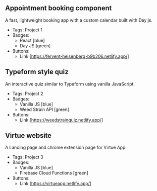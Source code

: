 ## Appointment booking component
A fast, lightweight booking app with a custom  calendar built with Day js.
- Tags: Project 1
- Badges:
  - React [blue]
  - Day JS [green]
- Buttons:
  - Link [https://fervent-heisenberg-b9b206.netlify.app/]

## Typeform style quiz
An interactive quiz similar to Typeform using vanilla JavaScript.
- Tags: Project 2
- Badges:
  - Vanilla JS [blue]
  - Weed Strain API [green]
- Buttons:
  - Link [https://weedstrainquiz.netlify.app/]

## Virtue website
A Landing page and chrome extension page for Virtue App.
- Tags: Project 3
- Badges:
  - Vanilla JS [blue]
  - Firebase Cloud Functions [green]
- Buttons:
  - Link [https://virtueapp.netlify.app/]
